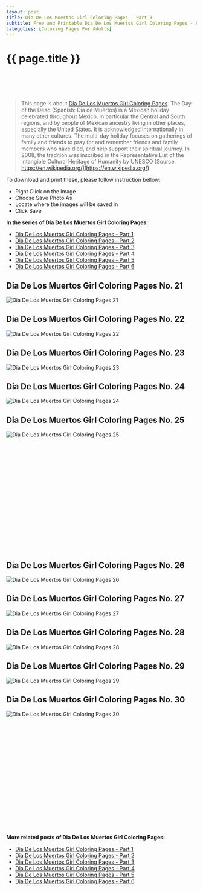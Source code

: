 ```yaml
---
layout: post
title: Dia De Los Muertos Girl Coloring Pages - Part 3
subtitle: Free and Printable Dia De Los Muertos Girl Coloring Pages - Part 3
categoties: [Coloring Pages For Adults]
---
```

{{ page.title }}
================
<script async src="//pagead2.googlesyndication.com/pagead/js/adsbygoogle.js"></script><!-- UnderTitleAds --> <ins class="adsbygoogle" style="display:inline-block;width:468px;height:60px" data-ad-client="ca-pub-6753140515841889" data-ad-slot="4010138290"></ins><script> (adsbygoogle = window.adsbygoogle || []).push({}); </script>

> This page is about [Dia De Los Muertos Girl Coloring Pages](https://freecoloringpages.github.io/). The Day of the Dead (Spanish: Dia de Muertos) is a Mexican holiday celebrated throughout Mexico, in particular the Central and South regions, and by people of Mexican ancestry living in other places, especially the United States. It is acknowledged internationally in many other cultures. The multi-day holiday focuses on gatherings of family and friends to pray for and remember friends and family members who have died, and help support their spiritual journey. In 2008, the tradition was inscribed in the Representative List of the Intangible Cultural Heritage of Humanity by UNESCO [Source: https://en.wikipedia.org/](https://en.wikipedia.org/)

To download and print these, please follow instruction bellow:
* Right Click on the image 
* Choose Save Photo As 
* Locate where the images will be saved in 
* Click Save

**In the series of Dia De Los Muertos Girl Coloring Pages:**

* [Dia De Los Muertos Girl Coloring Pages - Part 1](https://freecoloringpages.github.io/2017/12/04/Dia-De-Los-Muertos-Girl-Coloring-Pages-part-1.html)
* [Dia De Los Muertos Girl Coloring Pages - Part 2](https://freecoloringpages.github.io/2017/12/04/Dia-De-Los-Muertos-Girl-Coloring-Pages-part-2.html)
* [Dia De Los Muertos Girl Coloring Pages - Part 3](https://freecoloringpages.github.io/2017/12/04/Dia-De-Los-Muertos-Girl-Coloring-Pages-part-3.html)
* [Dia De Los Muertos Girl Coloring Pages - Part 4](https://freecoloringpages.github.io/2017/12/04/Dia-De-Los-Muertos-Girl-Coloring-Pages-part-4.html)
* [Dia De Los Muertos Girl Coloring Pages - Part 5](https://freecoloringpages.github.io/2017/12/04/Dia-De-Los-Muertos-Girl-Coloring-Pages-part-5.html)
* [Dia De Los Muertos Girl Coloring Pages - Part 6](https://freecoloringpages.github.io/2017/12/04/Dia-De-Los-Muertos-Girl-Coloring-Pages-part-6.html)

## Dia De Los Muertos Girl Coloring Pages No. 21
![Dia De Los Muertos Girl Coloring Pages 21](https://freecoloringpages.github.io/img3/Dia-De-Los-Muertos-Girl-Coloring-Pages%20(21).jpg "Dia De Los Muertos Girl Coloring Pages 21")

## Dia De Los Muertos Girl Coloring Pages No. 22
![Dia De Los Muertos Girl Coloring Pages 22](https://freecoloringpages.github.io/img3/Dia-De-Los-Muertos-Girl-Coloring-Pages%20(22).jpg "Dia De Los Muertos Girl Coloring Pages 22")

## Dia De Los Muertos Girl Coloring Pages No. 23
![Dia De Los Muertos Girl Coloring Pages 23](https://freecoloringpages.github.io/img3/Dia-De-Los-Muertos-Girl-Coloring-Pages%20(23).jpg "Dia De Los Muertos Girl Coloring Pages 23")

## Dia De Los Muertos Girl Coloring Pages No. 24
![Dia De Los Muertos Girl Coloring Pages 24](https://freecoloringpages.github.io/img3/Dia-De-Los-Muertos-Girl-Coloring-Pages%20(24).jpg "Dia De Los Muertos Girl Coloring Pages 24")

## Dia De Los Muertos Girl Coloring Pages No. 25
![Dia De Los Muertos Girl Coloring Pages 25](https://freecoloringpages.github.io/img3/Dia-De-Los-Muertos-Girl-Coloring-Pages%20(25).jpg "Dia De Los Muertos Girl Coloring Pages 25")

<script async src="//pagead2.googlesyndication.com/pagead/js/adsbygoogle.js"></script><!-- Texxtonly --><ins class="adsbygoogle" style="display:inline-block;width:336px;height:280px" data-ad-client="ca-pub-6753140515841889" data-ad-slot="3207852233"></ins><script>(adsbygoogle = window.adsbygoogle || []).push({}); </script>

## Dia De Los Muertos Girl Coloring Pages No. 26
![Dia De Los Muertos Girl Coloring Pages 26](https://freecoloringpages.github.io/img3/Dia-De-Los-Muertos-Girl-Coloring-Pages%20(26).jpg "Dia De Los Muertos Girl Coloring Pages 26")

## Dia De Los Muertos Girl Coloring Pages No. 27
![Dia De Los Muertos Girl Coloring Pages 27](https://freecoloringpages.github.io/img3/Dia-De-Los-Muertos-Girl-Coloring-Pages%20(27).jpg "Dia De Los Muertos Girl Coloring Pages 27")

## Dia De Los Muertos Girl Coloring Pages No. 28
![Dia De Los Muertos Girl Coloring Pages 28](https://freecoloringpages.github.io/img3/Dia-De-Los-Muertos-Girl-Coloring-Pages%20(28).jpg "Dia De Los Muertos Girl Coloring Pages 28")

## Dia De Los Muertos Girl Coloring Pages No. 29
![Dia De Los Muertos Girl Coloring Pages 29](https://freecoloringpages.github.io/img3/Dia-De-Los-Muertos-Girl-Coloring-Pages%20(29).jpg "Dia De Los Muertos Girl Coloring Pages 29")

## Dia De Los Muertos Girl Coloring Pages No. 30
![Dia De Los Muertos Girl Coloring Pages 30](https://freecoloringpages.github.io/img3/Dia-De-Los-Muertos-Girl-Coloring-Pages%20(30).jpg "Dia De Los Muertos Girl Coloring Pages 30")

<script async src="//pagead2.googlesyndication.com/pagead/js/adsbygoogle.js"></script><!-- Texxtonly --><ins class="adsbygoogle" style="display:inline-block;width:336px;height:280px" data-ad-client="ca-pub-6753140515841889" data-ad-slot="3207852233"></ins><script>(adsbygoogle = window.adsbygoogle || []).push({}); </script>

**More related posts of Dia De Los Muertos Girl Coloring Pages:**

* [Dia De Los Muertos Girl Coloring Pages - Part 1](https://freecoloringpages.github.io/2017/12/04/Dia-De-Los-Muertos-Girl-Coloring-Pages-part-1.html)
* [Dia De Los Muertos Girl Coloring Pages - Part 2](https://freecoloringpages.github.io/2017/12/04/Dia-De-Los-Muertos-Girl-Coloring-Pages-part-2.html)
* [Dia De Los Muertos Girl Coloring Pages - Part 3](https://freecoloringpages.github.io/2017/12/04/Dia-De-Los-Muertos-Girl-Coloring-Pages-part-3.html)
* [Dia De Los Muertos Girl Coloring Pages - Part 4](https://freecoloringpages.github.io/2017/12/04/Dia-De-Los-Muertos-Girl-Coloring-Pages-part-4.html)
* [Dia De Los Muertos Girl Coloring Pages - Part 5](https://freecoloringpages.github.io/2017/12/04/Dia-De-Los-Muertos-Girl-Coloring-Pages-part-5.html)
* [Dia De Los Muertos Girl Coloring Pages - Part 6](https://freecoloringpages.github.io/2017/12/04/Dia-De-Los-Muertos-Girl-Coloring-Pages-part-6.html)

